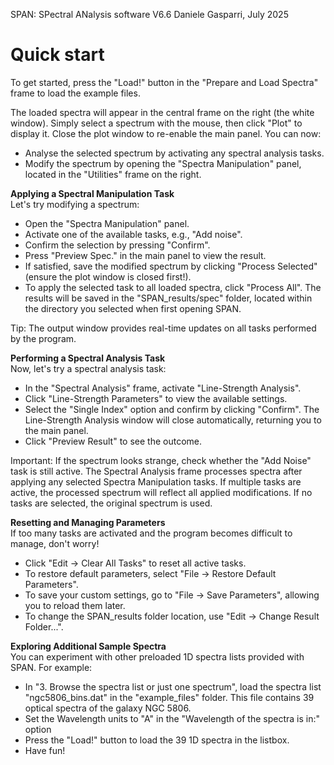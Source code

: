 SPAN: SPectral ANalysis software V6.6
Daniele Gasparri, July 2025


# Quick start #

To get started, press the "Load!" button in the "Prepare and Load Spectra" frame to load the example files.

The loaded spectra will appear in the central frame on the right (the white window). Simply select a spectrum with the mouse, then click "Plot" to display it. Close the plot window to re-enable the main panel.
You can now:
- Analyse the selected spectrum by activating any spectral analysis tasks.
- Modify the spectrum by opening the "Spectra Manipulation" panel, located in the "Utilities" frame on the right.


**Applying a Spectral Manipulation Task**  
Let's try modifying a spectrum:
- Open the "Spectra Manipulation" panel.
- Activate one of the available tasks, e.g., "Add noise".
- Confirm the selection by pressing "Confirm".
- Press "Preview Spec." in the main panel to view the result.
- If satisfied, save the modified spectrum by clicking "Process Selected" (ensure the plot window is closed first!).
- To apply the selected task to all loaded spectra, click "Process All". 
The results will be saved in the "SPAN_results/spec" folder, located within the directory you selected when first opening SPAN.

Tip: The output window provides real-time updates on all tasks performed by the program.


**Performing a Spectral Analysis Task**   
Now, let's try a spectral analysis task:
- In the "Spectral Analysis" frame, activate "Line-Strength Analysis".
- Click "Line-Strength Parameters" to view the available settings.
- Select the "Single Index" option and confirm by clicking "Confirm". The Line-Strength Analysis window will close automatically, returning you to the main panel.
- Click "Preview Result" to see the outcome.

Important:
If the spectrum looks strange, check whether the "Add Noise" task is still active.
The Spectral Analysis frame processes spectra after applying any selected Spectra Manipulation tasks.
If multiple tasks are active, the processed spectrum will reflect all applied modifications.
If no tasks are selected, the original spectrum is used.


**Resetting and Managing Parameters**  
If too many tasks are activated and the program becomes difficult to manage, don't worry!
- Click "Edit → Clear All Tasks" to reset all active tasks.
- To restore default parameters, select "File → Restore Default Parameters".
- To save your custom settings, go to "File → Save Parameters", allowing you to reload them later.
- To change the SPAN_results folder location, use "Edit → Change Result Folder...".


**Exploring Additional Sample Spectra**  
You can experiment with other preloaded 1D spectra lists provided with SPAN.
For example:
- In "3. Browse the spectra list or just one spectrum", load the spectra list "ngc5806_bins.dat" in the "example_files" folder. This file contains 39 optical spectra of the galaxy NGC 5806.
- Set the Wavelength units to "A" in the "Wavelength of the spectra is in:" option
- Press the "Load!" button to load the 39 1D spectra in the listbox. 
- Have fun!
